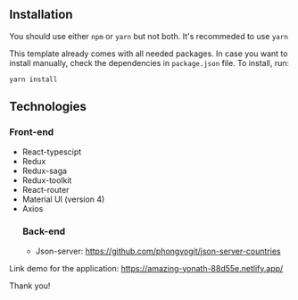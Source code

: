 ## Installation
You should use either `npm` or `yarn` but not both. It's recommeded to use `yarn`

This template already comes with all needed packages. In case you want to install manually, check the dependencies in `package.json` file. To install, run:
```
yarn install
```

## Technologies
  ### Front-end
* React-typescipt
* Redux
* Redux-saga
* Redux-toolkit
* React-router
* Material UI (version 4)
* Axios
  ### Back-end
  * Json-server: https://github.com/phongvogit/json-server-countries

Link demo for the application:
https://amazing-yonath-88d55e.netlify.app/


Thank you!

